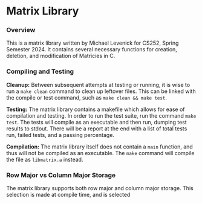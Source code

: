 # Matrix Library

### Overview
This is a matrix library written by Michael Levenick for CS252, Spring Semester 2024. It contains several necessary functions for creation, deletion, and modification of Matricies in C.

### Compiling and Testing
__Cleanup:__ Between subsequent attempts at testing or running, it is wise to run a `make clean` command to clean up leftover files. This can be linked with the compile or test command, such as `make clean && make test`. 

__Testing:__ The matrix library contains a makefile which allows for ease of compilation and testing. In order to run the test suite, run the command `make test`. The tests will compile as an executable and then run, dumping test results to stdout. There will be a report at the end with a list of total tests run, failed tests, and a passing percentage.

__Compilation:__ The matrix library itself does not contain a `main` function, and thus will not be compiled as an executable. The `make` command will compile the file as `libmatrix.a` instead.

### Row Major vs Column Major Storage
The matrix library supports both row major and column major storage. This selection is made at compile time, and is selected 